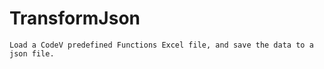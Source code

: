 # TransformJson
    Load a CodeV predefined Functions Excel file, and save the data to a json file.
